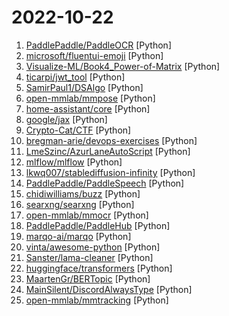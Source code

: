 # 2022-10-22

1. [PaddlePaddle/PaddleOCR](https://github.com/PaddlePaddle/PaddleOCR "Awesome multilingual OCR toolkits based on PaddlePaddle (practical ultra lightweight OCR system, support 80+ languages recognition, provide data annotation and synthesis tools, support training and deployment among server, mobile, embedded and IoT devices)") [Python]
2. [microsoft/fluentui-emoji](https://github.com/microsoft/fluentui-emoji "A collection of familiar, friendly, and modern emoji from Microsoft") [Python]
3. [Visualize-ML/Book4_Power-of-Matrix](https://github.com/Visualize-ML/Book4_Power-of-Matrix "稿件基本稳定，欢迎提意见，会及时修改") [Python]
4. [ticarpi/jwt_tool](https://github.com/ticarpi/jwt_tool "🐍 A toolkit for testing, tweaking and cracking JSON Web Tokens") [Python]
5. [SamirPaul1/DSAlgo](https://github.com/SamirPaul1/DSAlgo "📚A repository that contains all the Data Structures and Algorithms concepts and solutions to various problems in Python3 stored in a structured manner.👨‍💻🎯") [Python]
6. [open-mmlab/mmpose](https://github.com/open-mmlab/mmpose "OpenMMLab Pose Estimation Toolbox and Benchmark.") [Python]
7. [home-assistant/core](https://github.com/home-assistant/core "🏡 Open source home automation that puts local control and privacy first.") [Python]
8. [google/jax](https://github.com/google/jax "Composable transformations of Python+NumPy programs: differentiate, vectorize, JIT to GPU/TPU, and more") [Python]
9. [Crypto-Cat/CTF](https://github.com/Crypto-Cat/CTF "CTF chall write-ups, files, scripts etc (trying to be more organised LOL)") [Python]
10. [bregman-arie/devops-exercises](https://github.com/bregman-arie/devops-exercises "Linux, Jenkins, AWS, SRE, Prometheus, Docker, Python, Ansible, Git, Kubernetes, Terraform, OpenStack, SQL, NoSQL, Azure, GCP, DNS, Elastic, Network, Virtualization. DevOps Interview Questions") [Python]
11. [LmeSzinc/AzurLaneAutoScript](https://github.com/LmeSzinc/AzurLaneAutoScript "Azur Lane bot (CN/EN/JP/TW) 碧蓝航线脚本 | 无缝委托科研，全自动大世界") [Python]
12. [mlflow/mlflow](https://github.com/mlflow/mlflow "Open source platform for the machine learning lifecycle") [Python]
13. [lkwq007/stablediffusion-infinity](https://github.com/lkwq007/stablediffusion-infinity "Outpainting with Stable Diffusion on an infinite canvas") [Python]
14. [PaddlePaddle/PaddleSpeech](https://github.com/PaddlePaddle/PaddleSpeech "Easy-to-use Speech Toolkit including SOTA/Streaming ASR with punctuation, influential TTS with text frontend, Speaker Verification System, End-to-End Speech Translation and Keyword Spotting. Won NAACL2022 Best Demo Award.") [Python]
15. [chidiwilliams/buzz](https://github.com/chidiwilliams/buzz "Buzz transcribes audio from your computer's microphones to text using OpenAI's Whisper") [Python]
16. [searxng/searxng](https://github.com/searxng/searxng "SearXNG is a free internet metasearch engine which aggregates results from various search services and databases. Users are neither tracked nor profiled.") [Python]
17. [open-mmlab/mmocr](https://github.com/open-mmlab/mmocr "OpenMMLab Text Detection, Recognition and Understanding Toolbox") [Python]
18. [PaddlePaddle/PaddleHub](https://github.com/PaddlePaddle/PaddleHub "Awesome pre-trained models toolkit based on PaddlePaddle. (400+ models including Image, Text, Audio, Video and Cross-Modal with Easy Inference & Serving)") [Python]
19. [marqo-ai/marqo](https://github.com/marqo-ai/marqo "Tensor search for humans.") [Python]
20. [vinta/awesome-python](https://github.com/vinta/awesome-python "A curated list of awesome Python frameworks, libraries, software and resources") [Python]
21. [Sanster/lama-cleaner](https://github.com/Sanster/lama-cleaner "Image inpainting tool powered by SOTA AI Model") [Python]
22. [huggingface/transformers](https://github.com/huggingface/transformers "🤗 Transformers: State-of-the-art Machine Learning for Pytorch, TensorFlow, and JAX.") [Python]
23. [MaartenGr/BERTopic](https://github.com/MaartenGr/BERTopic "Leveraging BERT and c-TF-IDF to create easily interpretable topics.") [Python]
24. [MainSilent/DiscordAlwaysType](https://github.com/MainSilent/DiscordAlwaysType "Shows Discord user is typing on a given text channel") [Python]
25. [open-mmlab/mmtracking](https://github.com/open-mmlab/mmtracking "OpenMMLab Video Perception Toolbox. It supports Video Object Detection (VID), Multiple Object Tracking (MOT), Single Object Tracking (SOT), Video Instance Segmentation (VIS) with a unified framework.") [Python]
